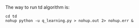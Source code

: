 The way to run td algorithm is:
```
cd td
nohup python -u q_learning.py > nohup.out 2> nohup.err &
```